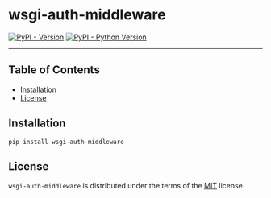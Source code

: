 # wsgi-auth-middleware

[![PyPI - Version](https://img.shields.io/pypi/v/wsgi-auth-middleware.svg)](https://pypi.org/project/wsgi-auth-middleware)
[![PyPI - Python Version](https://img.shields.io/pypi/pyversions/wsgi-auth-middleware.svg)](https://pypi.org/project/wsgi-auth-middleware)

-----

## Table of Contents

- [Installation](#installation)
- [License](#license)

## Installation

```console
pip install wsgi-auth-middleware
```

## License

`wsgi-auth-middleware` is distributed under the terms of the [MIT](https://spdx.org/licenses/MIT.html) license.
